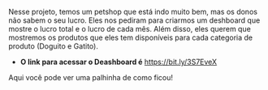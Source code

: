 Nesse projeto, temos um petshop que está indo muito bem, mas os donos não sabem o seu lucro. Eles nos pediram para criarmos um deshboard que mostre o lucro total e 
o lucro de cada mês. Além disso, eles querem que mostremos os produtos que eles tem disponíveis para cada categoria de produto (Doguito e Gatito). 

* **O link para acessar o Deashboard é** https://bit.ly/3S7EveX

Aqui você pode ver uma palhinha de como ficou!



